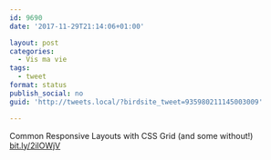 ```yaml
---
id: 9690
date: '2017-11-29T21:14:06+01:00'

layout: post
categories:
  - Vis ma vie
tags:
  - tweet
format: status
publish_social: no
guid: 'http://tweets.local/?birdsite_tweet=935980211145003009'

---
```


Common Responsive Layouts with CSS Grid (and some without!) [bit.ly/2ilOWjV](http://bit.ly/2ilOWjV)